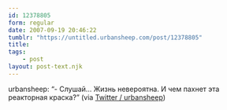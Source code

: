 ```yaml
---
id: 12378805
form: regular
date: 2007-09-19 20:46:22
tumblr: "https://untitled.urbansheep.com/post/12378805"
title:
tags:
    - post
layout: post-text.njk
---
```


<p>urbansheep: &ldquo;- Слушай&hellip; Жизнь невероятна. И чем пахнет эта реакторная краска?&rdquo; (via <a href="http://twitter.com/urbansheep/statuses/279550712">Twitter / urbansheep</a>)</p>

